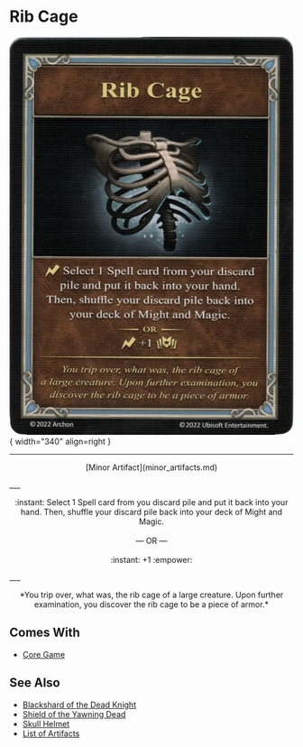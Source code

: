 # Rib Cage

![Rib Cage](../assets/artifacts_minor-rib_cage.webp){ width="340" align=right }
___
<p style="text-align: center;" markdown>[Minor Artifact](minor_artifacts.md)</p>
___
<p style="text-align: center;" markdown>:instant: Select 1 Spell card from you discard pile and put it back into your hand. Then, shuffle your discard pile back into your deck of Might and Magic.<br><br>— OR —<br><br>:instant: +1 :empower:</p>
___
<p style="text-align: center;" markdown>*You trip over, what was, the rib cage of a large creature. Upon further examination, you discover the rib cage to be a piece of armor.*</p>


## Comes With

- [Core Game](../content.md)


## See Also

- [Blackshard of the Dead Knight](blackshard_of_the_dead_knight.md)
- [Shield of the Yawning Dead](shield_of_the_yawning_dead.md)
- [Skull Helmet](skull_helmet.md)
- [List of Artifacts](../artifacts/index.md)
